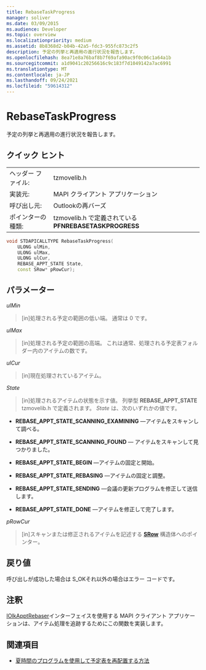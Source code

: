 ```yaml
---
title: RebaseTaskProgress
manager: soliver
ms.date: 03/09/2015
ms.audience: Developer
ms.topic: overview
ms.localizationpriority: medium
ms.assetid: 8b8368d2-b04b-42a5-fdc3-955fc873c2f5
description: 予定の列挙と再適用の進行状況を報告します。
ms.openlocfilehash: 8ea71e8a76baf8b7f69afa90ac9f0c06c1a64a1b
ms.sourcegitcommit: a1d9041c20256616c9c183f7d1049142a7ac6991
ms.translationtype: MT
ms.contentlocale: ja-JP
ms.lasthandoff: 09/24/2021
ms.locfileid: "59614312"
---
```

# <a name="rebasetaskprogress"></a>RebaseTaskProgress

予定の列挙と再適用の進行状況を報告します。
  
## <a name="quick-info"></a>クイック ヒント

|||
|:-----|:-----|
|ヘッダー ファイル:  <br/> |tzmovelib.h  <br/> |
|実装元:  <br/> |MAPI クライアント アプリケーション  <br/> |
|呼び出し元:  <br/> |Outlookの再バーズ  <br/> |
|ポインターの種類:  <br/> |tzmovelib.h で定義されている **PFNREBASETASKPROGRESS**  <br/> |
   
```cpp
void STDAPICALLTYPE RebaseTaskProgress(  
    ULONG ulMin, 
    ULONG ulMax, 
    ULONG ulCur, 
    REBASE_APPT_STATE State, 
    const SRow* pRowCur); 

```

## <a name="parameters"></a>パラメーター

_ulMin_
  
> [in]処理される予定の範囲の低い端。 通常は 0 です。
    
_ulMax_
  
> [in]処理される予定の範囲の高端。 これは通常、処理される予定表フォルダー内のアイテムの数です。
    
_ulCur_
  
> [in]現在処理されているアイテム。
    
_State_
  
> [in]処理されるアイテムの状態を示す値。 列挙型 **REBASE_APPT_STATE** tzmovelib.h で定義されます。  _State_ は、次のいずれかの値です。 
    
   - **REBASE_APPT_STATE_SCANNING_EXAMINING** —アイテムをスキャンして調べる。 
    
   - **REBASE_APPT_STATE_SCANNING_FOUND** — アイテムをスキャンして見つかりました。 
    
   - **REBASE_APPT_STATE_BEGIN** —アイテムの固定と開始。 
    
   - **REBASE_APPT_STATE_REBASING** —アイテムの固定と調整。 
    
   - **REBASE_APPT_STATE_SENDING** —会議の更新プログラムを修正して送信します。 
    
   - **REBASE_APPT_STATE_DONE** —アイテムを修正して完了します。 
    
_pRowCur_
  
> [in]スキャンまたは修正されるアイテムを記述する **[SRow](https://msdn.microsoft.com/library/369c2d5c-8c2b-4314-9cb2-aaa89580aa2b%28Office.15%29.aspx)** 構造体へのポインター。 
    
## <a name="return-values"></a>戻り値

呼び出しが成功した場合は S_OKそれ以外の場合はエラー コードです。
  
## <a name="remarks"></a>注釈

[IOlkApptRebaser](iolkapptrebaser.md)インターフェイスを使用する MAPI クライアント アプリケーションは、アイテム処理を追跡するためにこの関数を実装します。 
  
## <a name="see-also"></a>関連項目

- [夏時間のプログラムを使用して予定表を再配置する方法](about-rebasing-calendars-programmatically-for-daylight-saving-time.md)


